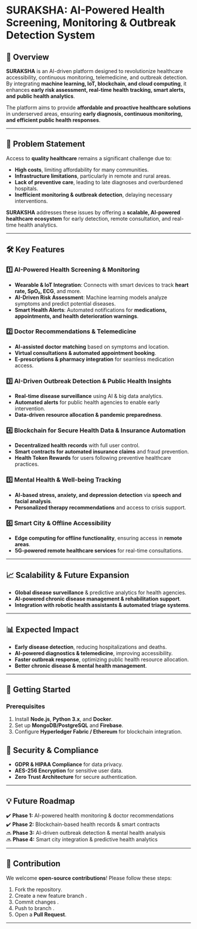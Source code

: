 # SURAKSHA: AI-Powered Health Screening, Monitoring & Outbreak Detection System

## 📌 Overview

**SURAKSHA** is an AI-driven platform designed to revolutionize healthcare accessibility, continuous monitoring, telemedicine, and outbreak detection. By integrating **machine learning, IoT, blockchain, and cloud computing**, it enhances **early risk assessment, real-time health tracking, smart alerts, and public health analytics**. 

The platform aims to provide **affordable and proactive healthcare solutions** in underserved areas, ensuring **early diagnosis, continuous monitoring, and efficient public health responses**.

---

## 🚨 Problem Statement

Access to **quality healthcare** remains a significant challenge due to:
- **High costs**, limiting affordability for many communities.
- **Infrastructure limitations**, particularly in remote and rural areas.
- **Lack of preventive care**, leading to late diagnoses and overburdened hospitals.
- **Inefficient monitoring & outbreak detection**, delaying necessary interventions.

**SURAKSHA** addresses these issues by offering a **scalable, AI-powered healthcare ecosystem** for early detection, remote consultation, and real-time health analytics.

---

## 🛠️ Key Features

### **1️⃣ AI-Powered Health Screening & Monitoring**
- **Wearable & IoT Integration**: Connects with smart devices to track **heart rate, SpO₂, ECG**, and more.
- **AI-Driven Risk Assessment**: Machine learning models analyze symptoms and predict potential diseases.
- **Smart Health Alerts**: Automated notifications for **medications, appointments, and health deterioration warnings**.

### **2️⃣ Doctor Recommendations & Telemedicine**
- **AI-assisted doctor matching** based on symptoms and location.
- **Virtual consultations & automated appointment booking**.
- **E-prescriptions & pharmacy integration** for seamless medication access.

### **3️⃣ AI-Driven Outbreak Detection & Public Health Insights**
- **Real-time disease surveillance** using AI & big data analytics.
- **Automated alerts** for public health agencies to enable early intervention.
- **Data-driven resource allocation & pandemic preparedness**.

### **4️⃣ Blockchain for Secure Health Data & Insurance Automation**
- **Decentralized health records** with full user control.
- **Smart contracts for automated insurance claims** and fraud prevention.
- **Health Token Rewards** for users following preventive healthcare practices.

### **5️⃣ Mental Health & Well-being Tracking**
- **AI-based stress, anxiety, and depression detection** via **speech and facial analysis**.
- **Personalized therapy recommendations** and access to crisis support.

### **6️⃣ Smart City & Offline Accessibility**
- **Edge computing for offline functionality**, ensuring access in **remote areas**.
- **5G-powered remote healthcare services** for real-time consultations.

---

## 📈 Scalability & Future Expansion

- **Global disease surveillance** & predictive analytics for health agencies.
- **AI-powered chronic disease management & rehabilitation support**.
- **Integration with robotic health assistants & automated triage systems**.

---


## 📊 Expected Impact

- **Early disease detection**, reducing hospitalizations and deaths.
- **AI-powered diagnostics & telemedicine**, improving accessibility.
- **Faster outbreak response**, optimizing public health resource allocation.
- **Better chronic disease & mental health management**.

---

## 📌 Getting Started

### **Prerequisites**
1. Install **Node.js**, **Python 3.x**, and **Docker**.
2. Set up **MongoDB/PostgreSQL** and **Firebase**.
3. Configure **Hyperledger Fabric / Ethereum** for blockchain integration.



## 🔐 Security & Compliance

- **GDPR & HIPAA Compliance** for data privacy.
- **AES-256 Encryption** for sensitive user data.
- **Zero Trust Architecture** for secure authentication.

---

## 💡 Future Roadmap

✔️ **Phase 1:** AI-powered health monitoring & doctor recommendations  
✔️ **Phase 2:** Blockchain-based health records & smart contracts  
🔜 **Phase 3:** AI-driven outbreak detection & mental health analysis  
🔜 **Phase 4:** Smart city integration & predictive health analytics  

---

## 🤝 Contribution

We welcome **open-source contributions**! Please follow these steps:

1. Fork the repository.
2. Create a new feature branch .
3. Commit changes .
4. Push to branch .
5. Open a **Pull Request**.

---

